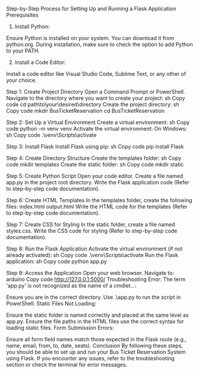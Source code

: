 Step-by-Step Process for Setting Up and Running a Flask Application
Prerequisites
1. Install Python:

Ensure Python is installed on your system. You can download it from python.org.
During installation, make sure to check the option to add Python to your PATH.

2. Install a Code Editor:

Install a code editor like Visual Studio Code, Sublime Text, or any other of your choice.

Step 1: Create Project Directory
Open a Command Prompt or PowerShell.
Navigate to the directory where you want to create your project:
sh
Copy code
cd path\to\your\desired\directory
Create the project directory:
sh
Copy code
mkdir BusTicketReservation
cd BusTicketReservation

Step 2: Set Up a Virtual Environment
Create a virtual environment:
sh
Copy code
python -m venv venv
Activate the virtual environment:
On Windows:
sh
Copy code
.\venv\Scripts\activate

Step 3: Install Flask
Install Flask using pip:
sh
Copy code
pip install Flask


Step 4: Create Directory Structure
Create the templates folder:
sh
Copy code
mkdir templates
Create the static folder:
sh
Copy code
mkdir static


Step 5: Create Python Script
Open your code editor.
Create a file named app.py in the project root directory.
Write the Flask application code (Refer to step-by-step code documentation).


Step 6: Create HTML Templates
In the templates folder, create the following files:
index.html
output.html
Write the HTML code for the templates (Refer to step-by-step code documentation).

Step 7: Create CSS for Styling
In the static folder, create a file named styles.css.
Write the CSS code for styling (Refer to step-by-step code documentation).


Step 8: Run the Flask Application
Activate the virtual environment (if not already activated):
sh
Copy code
.\venv\Scripts\activate
Run the Flask application:
sh
Copy code
python app.py


Step 9: Access the Application
Open your web browser.
Navigate to:
arduino
Copy code
http://127.0.0.1:5000/
Troubleshooting
Error: The term 'app.py' is not recognized as the name of a cmdlet...:

Ensure you are in the correct directory.
Use .\app.py to run the script in PowerShell.
Static Files Not Loading:

Ensure the static folder is named correctly and placed at the same level as app.py.
Ensure the file paths in the HTML files use the correct syntax for loading static files.
Form Submission Errors:

Ensure all form field names match those expected in the Flask route (e.g., name, email, from, to, date, seats).
Conclusion
By following these steps, you should be able to set up and run your Bus Ticket Reservation System using Flask. If you encounter any issues, refer to the troubleshooting section or check the terminal for error messages.
